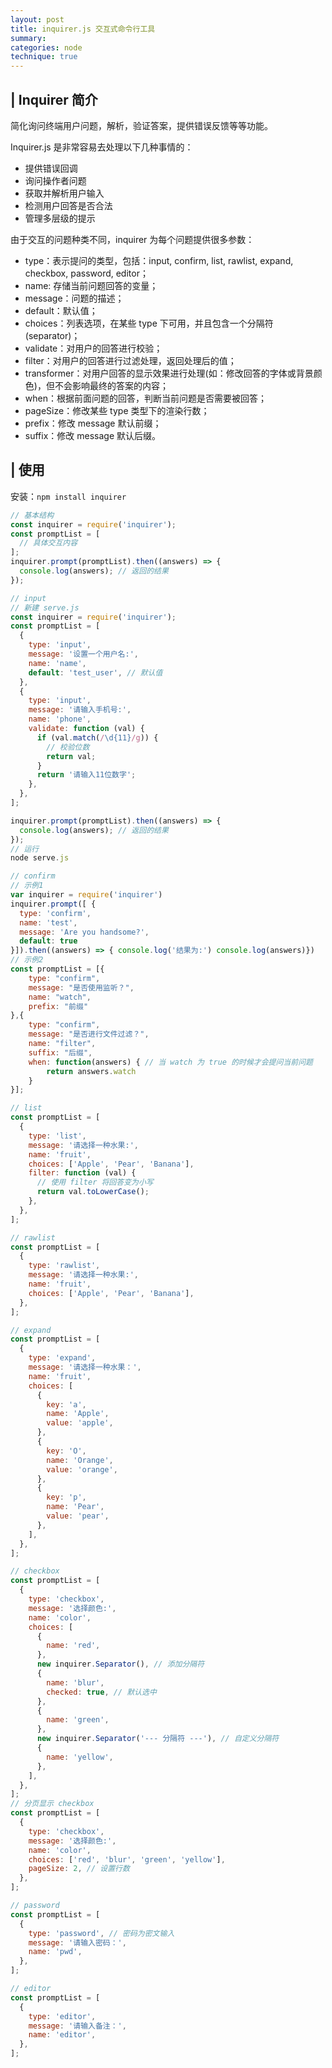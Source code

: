 ```yaml
---
layout: post
title: inquirer.js 交互式命令行工具
summary:
categories: node
technique: true
---
```


## | Inquirer 简介

简化询问终端用户问题，解析，验证答案，提供错误反馈等等功能。

Inquirer.js 是非常容易去处理以下几种事情的：

- 提供错误回调
- 询问操作者问题
- 获取并解析用户输入
- 检测用户回答是否合法
- 管理多层级的提示

由于交互的问题种类不同，inquirer 为每个问题提供很多参数：

- type：表示提问的类型，包括：input, confirm, list, rawlist, expand, checkbox, password, editor；
- name: 存储当前问题回答的变量；
- message：问题的描述；
- default：默认值；
- choices：列表选项，在某些 type 下可用，并且包含一个分隔符(separator)；
- validate：对用户的回答进行校验；
- filter：对用户的回答进行过滤处理，返回处理后的值；
- transformer：对用户回答的显示效果进行处理(如：修改回答的字体或背景颜色)，但不会影响最终的答案的内容；
- when：根据前面问题的回答，判断当前问题是否需要被回答；
- pageSize：修改某些 type 类型下的渲染行数；
- prefix：修改 message 默认前缀；
- suffix：修改 message 默认后缀。

## | 使用

安装：`npm install inquirer`

```javascript
// 基本结构
const inquirer = require('inquirer');
const promptList = [
  // 具体交互内容
];
inquirer.prompt(promptList).then((answers) => {
  console.log(answers); // 返回的结果
});
```

```javascript
// input
// 新建 serve.js
const inquirer = require('inquirer');
const promptList = [
  {
    type: 'input',
    message: '设置一个用户名:',
    name: 'name',
    default: 'test_user', // 默认值
  },
  {
    type: 'input',
    message: '请输入手机号:',
    name: 'phone',
    validate: function (val) {
      if (val.match(/\d{11}/g)) {
        // 校验位数
        return val;
      }
      return '请输入11位数字';
    },
  },
];

inquirer.prompt(promptList).then((answers) => {
  console.log(answers); // 返回的结果
});
// 运行
node serve.js
```

```javascript
// confirm
// 示例1
var inquirer = require('inquirer')
inquirer.prompt([ {
  type: 'confirm',
  name: 'test',
  message: 'Are you handsome?',
  default: true
}]).then((answers) => { console.log('结果为:') console.log(answers)})
// 示例2
const promptList = [{
    type: "confirm",
    message: "是否使用监听？",
    name: "watch",
    prefix: "前缀"
},{
    type: "confirm",
    message: "是否进行文件过滤？",
    name: "filter",
    suffix: "后缀",
    when: function(answers) { // 当 watch 为 true 的时候才会提问当前问题
        return answers.watch
    }
}];
```

```javascript
// list
const promptList = [
  {
    type: 'list',
    message: '请选择一种水果:',
    name: 'fruit',
    choices: ['Apple', 'Pear', 'Banana'],
    filter: function (val) {
      // 使用 filter 将回答变为小写
      return val.toLowerCase();
    },
  },
];
```

```javascript
// rawlist
const promptList = [
  {
    type: 'rawlist',
    message: '请选择一种水果:',
    name: 'fruit',
    choices: ['Apple', 'Pear', 'Banana'],
  },
];
```

```javascript
// expand
const promptList = [
  {
    type: 'expand',
    message: '请选择一种水果：',
    name: 'fruit',
    choices: [
      {
        key: 'a',
        name: 'Apple',
        value: 'apple',
      },
      {
        key: 'O',
        name: 'Orange',
        value: 'orange',
      },
      {
        key: 'p',
        name: 'Pear',
        value: 'pear',
      },
    ],
  },
];
```

```javascript
// checkbox
const promptList = [
  {
    type: 'checkbox',
    message: '选择颜色:',
    name: 'color',
    choices: [
      {
        name: 'red',
      },
      new inquirer.Separator(), // 添加分隔符
      {
        name: 'blur',
        checked: true, // 默认选中
      },
      {
        name: 'green',
      },
      new inquirer.Separator('--- 分隔符 ---'), // 自定义分隔符
      {
        name: 'yellow',
      },
    ],
  },
];
// 分页显示 checkbox
const promptList = [
  {
    type: 'checkbox',
    message: '选择颜色:',
    name: 'color',
    choices: ['red', 'blur', 'green', 'yellow'],
    pageSize: 2, // 设置行数
  },
];
```

```javascript
// password
const promptList = [
  {
    type: 'password', // 密码为密文输入
    message: '请输入密码：',
    name: 'pwd',
  },
];
```

```javascript
// editor
const promptList = [
  {
    type: 'editor',
    message: '请输入备注：',
    name: 'editor',
  },
];
```
